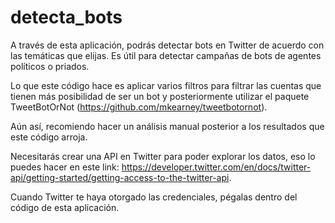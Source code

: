 # detecta_bots

A través de esta aplicación, podrás detectar bots en Twitter de acuerdo con las temáticas que elijas. Es útil para detectar campañas de bots de agentes políticos o priados.

Lo que este código hace es aplicar varios filtros para filtrar las cuentas que tienen más posibilidad de ser un bot y posteriormente utilizar el paquete TweetBotOrNot (https://github.com/mkearney/tweetbotornot). 

Aún así, recomiendo hacer un análisis manual posterior a los resultados que este código arroja. 

Necesitarás crear una API en Twitter para poder explorar los datos, eso lo puedes hacer en este link: https://developer.twitter.com/en/docs/twitter-api/getting-started/getting-access-to-the-twitter-api.

Cuando Twitter te haya otorgado las credenciales, pégalas dentro del código de esta aplicación.
